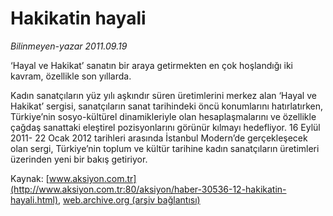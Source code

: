 # Hakikatin hayali

*Bilinmeyen-yazar 2011.09.19*

<font class="agenda2NewsSpot">
 ‘Hayal ve Hakikat’ sanatın bir araya getirmekten en çok hoşlandığı iki kavram, özellikle son yıllarda.
</font>
<font class="newsDetail">
 <p>
  Kadın sanatçıların yüz yılı aşkındır süren üretimlerini merkez alan ‘Hayal ve Hakikat’ sergisi, sanatçıların sanat tarihindeki öncü konumlarını hatırlatırken, Türkiye’nin sosyo-kültürel dinamikleriyle olan hesaplaşmalarını ve özellikle çağdaş sanattaki eleştirel pozisyonlarını görünür kılmayı hedefliyor. 16 Eylül 2011- 22 Ocak 2012 tarihleri arasında İstanbul Modern’de gerçekleşecek olan sergi, Türkiye’nin toplum ve kültür tarihine kadın sanatçıların üretimleri üzerinden yeni bir bakış getiriyor.
 </p>
</font>

Kaynak: [www.aksiyon.com.tr](http://www.aksiyon.com.tr:80/aksiyon/haber-30536-12-hakikatin-hayali.html), [web.archive.org (arşiv bağlantısı)](http://web.archive.org/web/20111007140703/http://www.aksiyon.com.tr:80/aksiyon/haber-30536-12-hakikatin-hayali.html)
